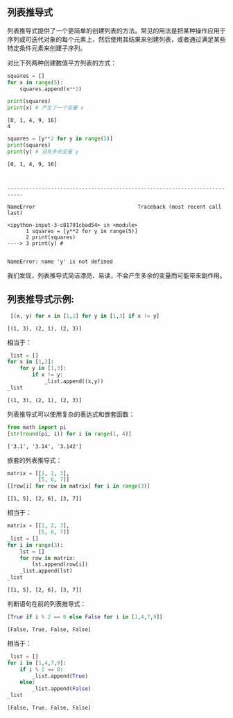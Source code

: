 ## 列表推导式

列表推导式提供了一个更简单的创建列表的方法。常见的用法是把某种操作应用于序列或可迭代对象的每个元素上，然后使用其结果来创建列表，或者通过满足某些特定条件元素来创建子序列。

对比下列两种创建数值平方列表的方式：


```python
squares = []
for x in range(5):
    squares.append(x**2)

print(squares)
print(x) # 产生了一个变量 x 
```

    [0, 1, 4, 9, 16]
    4
    


```python
squares = [y**2 for y in range(5)]
print(squares)
print(y) # 没有多余变量 y
```

    [0, 1, 4, 9, 16]
    


    ---------------------------------------------------------------------------

    NameError                                 Traceback (most recent call last)

    <ipython-input-3-c81791cbad54> in <module>
          1 squares = [y**2 for y in range(5)]
          2 print(squares)
    ----> 3 print(y) #
    

    NameError: name 'y' is not defined


我们发现，列表推导式简洁漂亮、易读，不会产生多余的变量而可能带来副作用。

## 列表推导式示例:


```python
 [(x, y) for x in [1,2] for y in [1,3] if x != y]
```




    [(1, 3), (2, 1), (2, 3)]



相当于：


```python
_list = []
for x in [1,2]:
    for y in [1,3]:
        if x != y:
            _list.append((x,y))
_list
```




    [(1, 3), (2, 1), (2, 3)]



列表推导式可以使用复杂的表达式和嵌套函数：


```python
from math import pi
[str(round(pi, i)) for i in range(1, 4)]
```




    ['3.1', '3.14', '3.142']



嵌套的列表推导式：


```python
matrix = [[1, 2, 3],
          [5, 6, 7]]
[[row[i] for row in matrix] for i in range(3)]
```




    [[1, 5], [2, 6], [3, 7]]



相当于：


```python
matrix = [[1, 2, 3],
          [5, 6, 7]]
_list = []
for i in range(3):
    lst = []
    for row in matrix:
        lst.append(row[i])
    _list.append(lst)
_list
```




    [[1, 5], [2, 6], [3, 7]]



判断语句在前的列表推导式：


```python
[True if i % 2 == 0 else False for i in [1,4,7,9]]
```




    [False, True, False, False]



相当于：


```python
_list = []
for i in [1,4,7,9]:
    if i % 2 == 0:
        _list.append(True)
    else:
        _list.append(False)
_list
```




    [False, True, False, False]


